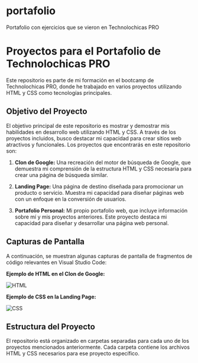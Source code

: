 # portafolio
Portafolio con ejercicios que se vieron en Technolochicas PRO
# Proyectos para el Portafolio de Technolochicas PRO

Este repositorio es parte de mi formación en el bootcamp de Technolochicas PRO, donde he trabajado en varios proyectos utilizando HTML y CSS como tecnologías principales.

## Objetivo del Proyecto

El objetivo principal de este repositorio es mostrar y demostrar mis habilidades en desarrollo web utilizando HTML y CSS. A través de los proyectos incluidos, busco destacar mi capacidad para crear sitios web atractivos y funcionales. Los proyectos que encontrarás en este repositorio son:

1. **Clon de Google:** Una recreación del motor de búsqueda de Google, que demuestra mi comprensión de la estructura HTML y CSS necesaria para crear una página de búsqueda similar.

2. **Landing Page:** Una página de destino diseñada para promocionar un producto o servicio. Muestra mi capacidad para diseñar páginas web con un enfoque en la conversión de usuarios.

3. **Portafolio Personal:** Mi propio portafolio web, que incluye información sobre mí y mis proyectos anteriores. Este proyecto destaca mi capacidad para diseñar y desarrollar una página web personal.

## Capturas de Pantalla

A continuación, se muestran algunas capturas de pantalla de fragmentos de código relevantes en Visual Studio Code:

**Ejemplo de HTML en el Clon de Google:**

![HTML](images/google-clone-html.png)

**Ejemplo de CSS en la Landing Page:**

![CSS](images/landing-page-css.png)

## Estructura del Proyecto

El repositorio está organizado en carpetas separadas para cada uno de los proyectos mencionados anteriormente. Cada carpeta contiene los archivos HTML y CSS necesarios para ese proyecto específico.
